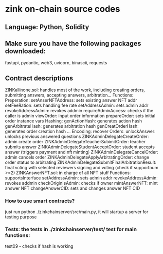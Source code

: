 # zink on-chain source codes

## Language: Python, Solidity
## Make sure you have the following packages downloaded:
fastapi, pydantic, web3, uvicorn, binascii, requests

## Contract descriptions

ZINKallinone.sol: handles most of the work, including creating orders, submitting answers, accepting answers, arbitration...
  Functions:
    Preperation:
      setAnserNFTAddress: sets existing answer NFT addr
      setFeeRation: sets handling fee rate
      setAddressAdmin: sets admin addr
      revokeAddressAdmin: revokes addmin
      requireAdminAccess: checks if the caller is admin
      viewOrder: input order information
      prepareOrder: sets initial order instance vars
    Hashing:
      genActionHash: generates action hash
      genArbitrateHash: generates arbitration hash
      genCreatOrderHash: generates order creation hash
      ...
    Encoding:
      recover
    Orders:
      unlockAnswer: unlocks previous answered questions
      ZINKAdminDelegateCreateOrder: admin create order
      ZINKAdminDelegateTeacherSubimitOrder: teacher submits answer
      ZINKAdminDelegateStudentAcceptOrder: student accepts answer (triggers payment and nft minting)
      ZINKAdminDelegateCancelOrder: admin cancels order
      ZINKAdminDelegateApplyArbitratingOrder: change order status to arbitrating
      ZINKAdminDelegateSubmitFinalArbitrationResult: final voting with selected reviewers signing and voting (check if supportnum >=2)
ZINKAnswerNFT.sol: in charge of all NFT stuff
  Functions:
    supportsInterface
    setAddressAdmin: sets admin addr
    revokeAddressAdmin: revokes addmin
    checkOriginIsAdmin: checks if owner
    mintAnswerNFT: mint answer NFT
    changeAnswerCID: sets and changes answer NFT CID    

### How to use smart contracts?
just run python ./zinkchainserver/src/main.py, it will startup a server for testing purpose

### Tests: the tests in ./zinkchainserver/test/ test for main functions:
  test09 - checks if hash is working
